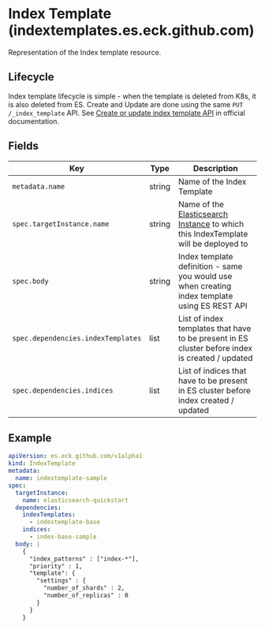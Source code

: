 # Index Template (indextemplates.es.eck.github.com)

Representation of the Index template resource.

## Lifecycle

Index template lifecycle is simple - when the template is deleted
from K8s, it is also deleted from ES.
Create and Update are done using the same `PUT /_index_template` API. 
See [Create or update index template API](https://www.elastic.co/guide/en/elasticsearch/reference/current/indices-put-template.html)
in official documentation.

## Fields

| Key                                | Type   | Description                                                                                     |
|------------------------------------|--------|-------------------------------------------------------------------------------------------------|
| `metadata.name`                    | string | Name of the Index Template                                                                      |
| `spec.targetInstance.name`         | string | Name of the [Elasticsearch Instance](cr_elasticsearch_instance.md) to which this IndexTemplate will be deployed to |
| `spec.body`                        | string | Index template definition - same you would use when creating index template using ES REST API   |
| `spec.dependencies.indexTemplates` | list   | List of index templates that have to be present in ES cluster before index is created / updated |
| `spec.dependencies.indices`        | list   | List of indices that have to be present in ES cluster before index created / updated            |

## Example

```yaml
apiVersion: es.eck.github.com/v1alpha1
kind: IndexTemplate
metadata:
  name: indextemplate-sample
spec:
  targetInstance:
    name: elasticsearch-quickstart
  dependencies:
    indexTemplates:
      - indextemplate-base
    indices:
      - index-base-sample
  body: |
    {
      "index_patterns" : ["index-*"],
      "priority" : 1,
      "template": {
        "settings" : {
          "number_of_shards" : 2,
          "number_of_replicas" : 0
        }
      }
    }
```
